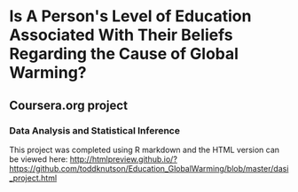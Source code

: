 # Is A Person's Level of Education Associated With Their Beliefs Regarding the Cause of Global Warming?

## Coursera.org project
### Data Analysis and Statistical Inference

This project was completed using R markdown and the HTML version can be viewed here:
http://htmlpreview.github.io/?https://github.com/toddknutson/Education_GlobalWarming/blob/master/dasi_project.html